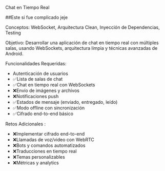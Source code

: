 Chat en Tiempo Real

##Este si fue complicado jeje

Conceptos: WebSocket, Arquitectura Clean, Inyección de Dependencias, Testing 

Objetivo: Desarrollar una aplicación de chat en tiempo real con múltiples salas, usando WebSockets, arquitectura limpia y técnicas avanzadas de Android. 

Funcionalidades Requeridas: 
- Autenticación de usuarios 
 - ✅Lista de salas de chat 
 - ✅Chat en tiempo real con WebSockets 
 - ❌Envío de imágenes y archivos 
 - ❌Notificaciones push 
 - ✅Estados de mensaje (enviado, entregado, leído) 
 - ✅Modo offline con sincronización 
- ✅Cifrado end-to-end básico

Retos Adicionales :
 - ❌Implementar cifrado end-to-end 
 - ❌Llamadas de voz/video con WebRTC 
 - ❌Bots y comandos automatizados 
 - ❌Traducciones en tiempo real 
 - ❌Temas personalizables 
 - ❌Métricas y analytics 
